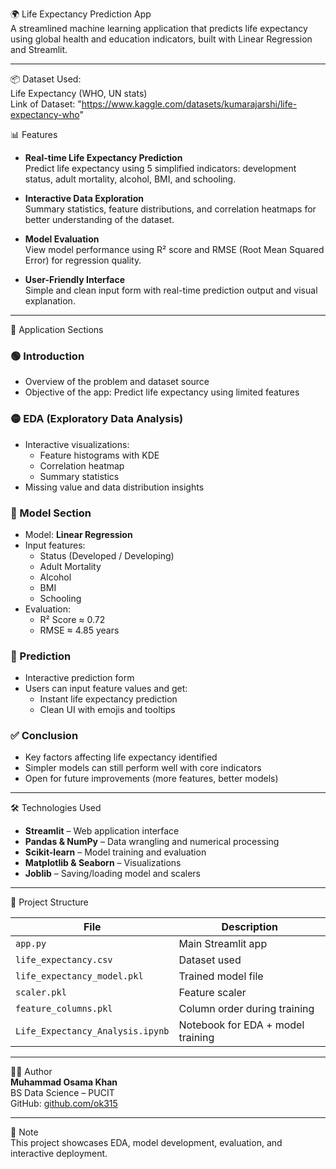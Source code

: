 🌍 Life Expectancy Prediction App  
A streamlined machine learning application that predicts life expectancy using global health and education indicators, built with Linear Regression and Streamlit.

---

📦 Dataset Used:  
Life Expectancy (WHO, UN stats)  
Link of Dataset: "https://www.kaggle.com/datasets/kumarajarshi/life-expectancy-who"


📊 Features

- **Real-time Life Expectancy Prediction**  
  Predict life expectancy using 5 simplified indicators: development status, adult mortality, alcohol, BMI, and schooling.

- **Interactive Data Exploration**  
  Summary statistics, feature distributions, and correlation heatmaps for better understanding of the dataset.

- **Model Evaluation**  
  View model performance using R² score and RMSE (Root Mean Squared Error) for regression quality.

- **User-Friendly Interface**  
  Simple and clean input form with real-time prediction output and visual explanation.

---

📱 Application Sections

### 🟢 Introduction
- Overview of the problem and dataset source
- Objective of the app: Predict life expectancy using limited features

### 🟡 EDA (Exploratory Data Analysis)
- Interactive visualizations:
  - Feature histograms with KDE
  - Correlation heatmap
  - Summary statistics
- Missing value and data distribution insights

### 🔵 Model Section
- Model: **Linear Regression**
- Input features:
  - Status (Developed / Developing)
  - Adult Mortality
  - Alcohol
  - BMI
  - Schooling
- Evaluation:
  - R² Score ≈ 0.72
  - RMSE ≈ 4.85 years

### 🔮 Prediction
- Interactive prediction form
- Users can input feature values and get:
  - Instant life expectancy prediction
  - Clean UI with emojis and tooltips

### ✅ Conclusion
- Key factors affecting life expectancy identified
- Simpler models can still perform well with core indicators
- Open for future improvements (more features, better models)

---

🛠️ Technologies Used

- **Streamlit** – Web application interface
- **Pandas & NumPy** – Data wrangling and numerical processing
- **Scikit-learn** – Model training and evaluation
- **Matplotlib & Seaborn** – Visualizations
- **Joblib** – Saving/loading model and scalers

---

📁 Project Structure

| File                         | Description                                  |
|------------------------------|----------------------------------------------|
| `app.py`                     | Main Streamlit app                           |
| `life_expectancy.csv`        | Dataset used                                 |
| `life_expectancy_model.pkl`  | Trained model file                           |
| `scaler.pkl`                 | Feature scaler                               |
| `feature_columns.pkl`        | Column order during training                 |
| `Life_Expectancy_Analysis.ipynb` | Notebook for EDA + model training       |

---

👨‍💻 Author  
**Muhammad Osama Khan**  
BS Data Science – PUCIT  
GitHub: [github.com/ok315](https://github.com/ok315)

---

📌 Note  
This project showcases EDA, model development, evaluation, and interactive deployment.